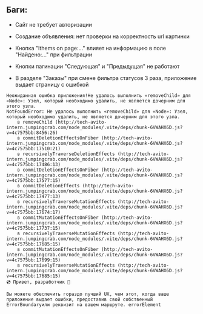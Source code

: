 ## Баги:

- Сайт не требует авторизации

- Создание объявления: нет проверки на корректность url картинки

- Кнопка "Ithems on page:..." влияет на информацию в поле "Найдено:..." при фильтрации

- Кнопки пагинации "Следующая" и "Предыдущая" не работают

- В разделе "Заказы" при смене фильтра статусов 3 раза, приложение выдает страницу с ошибкой 
``` 
Неожиданная ошибка приложения!Не удалось выполнить «removeChild» для «Node»: Узел, который необходимо удалить, не является дочерним для этого узла.
NotFoundError: Не удалось выполнить «removeChild» для «Node»: Узел, который необходимо удалить, не является дочерним для этого узла.
    в removeChild (http://tech-avito-intern.jumpingcrab.com/node_modules/.vite/deps/chunk-6VWAHX6D.js?v=4c7575bb:8456:26)
    в commitDeletionEffectsOnFiber (http://tech-avito-intern.jumpingcrab.com/node_modules/.vite/deps/chunk-6VWAHX6D.js?v=4c7575bb:17510:21)
    в recursivelyTraverseDeletionEffects (http://tech-avito-intern.jumpingcrab.com/node_modules/.vite/deps/chunk-6VWAHX6D.js?v=4c7575bb:17486:13)
    в commitDeletionEffectsOnFiber (http://tech-avito-intern.jumpingcrab.com/node_modules/.vite/deps/chunk-6VWAHX6D.js?v=4c7575bb:17577:15)
    в commitDeletionEffects (http://tech-avito-intern.jumpingcrab.com/node_modules/.vite/deps/chunk-6VWAHX6D.js?v=4c7575bb:17477:13)
    в recursivelyTraverseMutationEffects (http://tech-avito-intern.jumpingcrab.com/node_modules/.vite/deps/chunk-6VWAHX6D.js?v=4c7575bb:17674:17)
    в commitMutationEffectsOnFiber (http://tech-avito-intern.jumpingcrab.com/node_modules/.vite/deps/chunk-6VWAHX6D.js?v=4c7575bb:17737:15)
    в recursivelyTraverseMutationEffects (http://tech-avito-intern.jumpingcrab.com/node_modules/.vite/deps/chunk-6VWAHX6D.js?v=4c7575bb:17685:15)
    в commitMutationEffectsOnFiber (http://tech-avito-intern.jumpingcrab.com/node_modules/.vite/deps/chunk-6VWAHX6D.js?v=4c7575bb:17699:15)
    в recursivelyTraverseMutationEffects (http://tech-avito-intern.jumpingcrab.com/node_modules/.vite/deps/chunk-6VWAHX6D.js?v=4c7575bb:17685:15)
💿 Привет, разработчик 👋

Вы можете обеспечить гораздо лучший UX, чем этот, когда ваше приложение выдает ошибки, предоставив свой собственный ErrorBoundaryили реквизит на вашем маршруте. errorElement

```

